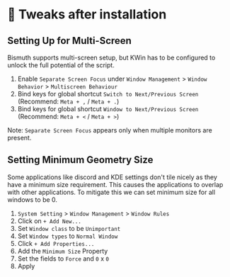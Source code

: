 <!--
  SPDX-FileCopyrightText: 2021 Mikhail Zolotukhin <mail@gikari.com>
  SPDX-FileCopyrightText: 2018-2019 Eon S. Jeon <esjeon@hyunmu.am>
  SPDX-License-Identifier: MIT
-->

# 🔧 Tweaks after installation

## Setting Up for Multi-Screen

Bismuth supports multi-screen setup, but KWin has to be configured to unlock
the full potential of the script.

1. Enable `Separate Screen Focus` under `Window Management` >
   `Window Behavior` > `Multiscreen Behaviour`
2. Bind keys for global shortcut `Switch to Next/Previous Screen`
   (Recommend: `Meta + ,` / `Meta + .`)
3. Bind keys for global shortcut `Window to Next/Previous Screen`
   (Recommend: `Meta + <` / `Meta + >`)

Note: `Separate Screen Focus` appears only when multiple monitors are present.

## Setting Minimum Geometry Size

Some applications like discord and KDE settings don't tile nicely as they have
a minimum size requirement. This causes the applications to overlap with other
applications. To mitigate this we can set minimum size for all windows to be 0.

1. `System Setting` > `Window Management` > `Window Rules`
2. Click on `+ Add New...`
3. Set `Window class` to be `Unimportant`
4. Set `Window types` to `Normal Window`
5. Click `+ Add Properties...`
6. Add the `Minimum Size` Property
7. Set the fields to `Force` and `0` x `0`
8. Apply
